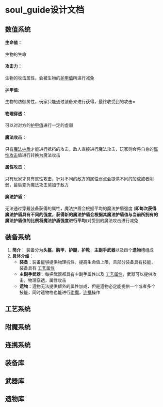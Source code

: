 # soul_guide设计文档

## 数值系统
#### 生命值：
生物的生命
#### 攻击力：
生物的攻击属性，会被生物的[护甲值](#护甲值)所进行减免
#### 护甲值:
生物的防御属性，玩家只能通过装备来进行获得，最终收受到的攻击=
#### 物理穿透：
可以对对方的[护甲值](#护甲值)进行一定的虚弱
#### 魔法攻击：
只有[魔法护盾](#魔法护盾)才能进行抵挡的攻击，敌人直接进行魔法攻击，玩家则会将自身的[属性攻击](#属性攻击)值进行转换为魔法攻击
#### 属性攻击：
只有玩家才具有属性攻击，针对不同的敌方的属性弱点会提供不同的加成或者削弱，最后变为魔法攻击施加于敌方
#### 魔法护盾：
无法通过穿戴装备获得的属性，魔法护盾会根据平均的魔法护盾强度 (**即每次获得魔法护盾具有不同的强度，获得新的魔法护盾会根据其魔法护盾值与当前所拥有的魔法护盾值的比例将魔法护盾强度进行平均**)对受到的魔法攻击进行减免
## 装备系统
1. **简介**：  装备分为**头盔**，**胸甲**，**护腿**，**护靴**，**主副手武器**以及四个**遗物**槽组成
2. **具体介绍**：
   - **装备**：装备能够提供物理抗性，提高生命值上限，且部分装备具有技能，装备具有 [工艺属性](#工艺系统)
   - **主副手武器**：每把武器都具有主副手属性以及 [工艺属性](#工艺系统)，武器可以提供攻击，物理穿透，属性攻击
   - **遗物**：遗物无法提供额外的属性加成，但是遗物必定能提供一个或者多个技能，同时遗物格也能进行[附魔](#附魔系统)，[连携](#连携系统)操作

## 工艺系统

## 附魔系统

## 连携系统

## 装备库

## 武器库

## 遗物库

